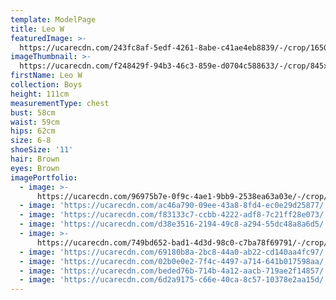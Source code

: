 ```yaml
---
template: ModelPage
title: Leo W
featuredImage: >-
  https://ucarecdn.com/243fc8af-5edf-4261-8abe-c41ae4eb8839/-/crop/1650x802/0,0/-/preview/
imageThumbnail: >-
  https://ucarecdn.com/f248429f-94b3-46c3-859e-d0704c588633/-/crop/845x1305/529,29/-/preview/
firstName: Leo W
collection: Boys
height: 111cm
measurementType: chest
bust: 58cm
waist: 59cm
hips: 62cm
size: 6-8
shoeSize: '11'
hair: Brown
eyes: Brown
imagePortfolio:
  - image: >-
      https://ucarecdn.com/96975b7e-0f9c-4ae1-9bb9-2538ea63a03e/-/crop/1953x1632/496,0/-/preview/
  - image: 'https://ucarecdn.com/ac46a790-09ee-43a8-8fd4-ec0e29d25877/'
  - image: 'https://ucarecdn.com/f83133c7-ccbb-4222-adf8-7c21ff28e073/'
  - image: 'https://ucarecdn.com/d38e3516-2194-49c8-a294-55dc48a8a6d5/'
  - image: >-
      https://ucarecdn.com/749bd652-bad1-4d3d-98c0-c7ba78f69791/-/crop/1332x1100/318,0/-/preview/
  - image: 'https://ucarecdn.com/69180b8a-2bc8-44a0-ab22-cd140aa4fc97/'
  - image: 'https://ucarecdn.com/02b0e0e2-7f4c-4497-a714-641b017598aa/'
  - image: 'https://ucarecdn.com/beded76b-714b-4a12-aacb-719ae2f14857/'
  - image: 'https://ucarecdn.com/6d2a9175-c66e-40ca-8c57-10378e2aa15d/'
---
```


